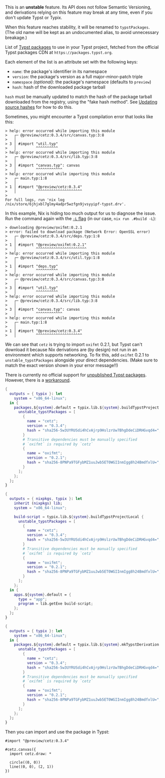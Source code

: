 <!-- markdownlint-disable first-line-h1 -->

<!-- ANCHOR: body -->

<div class="warning">

This is an **unstable** feature. Its API does not follow Semantic Versioning, and
derivations relying on this feature may break at any time, even if you don't
update Typst or Typix.

When this feature reaches stability, it will be renamed to `typstPackages`.
(The old name will be kept as an undocumented alias, to avoid unnecessary
breakage.)

</div>

List of [Typst packages] to use in your Typst project, fetched from the
official Typst packages CDN at `https://packages.typst.org`.

Each element of the list is an attribute set with the following keys:

- `name`: the package's identifier in its namespace
- `version`: the package's version as a full major-minor-patch triple
- `namespace` _(optional)_: the package's namespace (defaults to `preview`)
- `hash`: hash of the downloaded package tarball

`hash` must be manually updated to match the hash of the package tarball downloaded
from the registry, using the "fake hash method". See [Updating source hashes][fetchers-hash]
for how to do this.

Sometimes, you might encounter a Typst compilation error that looks like this:

```text
> help: error occurred while importing this module
>   ┌─ @preview/cetz:0.3.4/src/canvas.typ:3:8
>   │
> 3 │ #import "util.typ"
>   │         ^^^^^^^^^^
> help: error occurred while importing this module
>   ┌─ @preview/cetz:0.3.4/src/lib.typ:3:8
>   │
> 3 │ #import "canvas.typ": canvas
>   │         ^^^^^^^^^^^^
> help: error occurred while importing this module
>   ┌─ main.typ:1:8
>   │
> 1 │ #import "@preview/cetz:0.3.4"
>   │         ^^^^^^^^^^^^^^^^^^^^^
>
For full logs, run 'nix log /nix/store/6jhjxbl7glmy4adpr5wzfgn9jvsyyipf-typst.drv'.
```

In this example, Nix is hiding too much output for us to diagnose the issue.
Run the command again with the [`-L` flag] (in our case, `nix run .#build -L`):

[`-L` flag]: https://nix.dev/manual/nix/2.18/command-ref/new-cli/nix3-run#opt-print-build-logs

```text
> downloading @preview/oxifmt:0.2.1
> error: failed to download package (Network Error: OpenSSL error)
>   ┌─ @preview/cetz:0.3.4/src/deps.typ:1:8
>   │
> 1 │ #import "@preview/oxifmt:0.2.1"
>   │         ^^^^^^^^^^^^^^^^^^^^^^^
> help: error occurred while importing this module
>   ┌─ @preview/cetz:0.3.4/src/util.typ:1:8
>   │
> 1 │ #import "deps.typ"
>   │         ^^^^^^^^^^
> help: error occurred while importing this module
>   ┌─ @preview/cetz:0.3.4/src/canvas.typ:3:8
>   │
> 3 │ #import "util.typ"
>   │         ^^^^^^^^^^
> help: error occurred while importing this module
>   ┌─ @preview/cetz:0.3.4/src/lib.typ:3:8
>   │
> 3 │ #import "canvas.typ": canvas
>   │         ^^^^^^^^^^^^
> help: error occurred while importing this module
>   ┌─ main.typ:1:8
>   │
> 1 │ #import "@preview/cetz:0.3.4"
>   │         ^^^^^^^^^^^^^^^^^^^^^
```

We can see that `cetz` is trying to import `oxifmt` 0.2.1, but Typst can't
download it because Nix derivations are (by design) not run in an environment
which supports networking. To fix this, add `oxifmt` 0.2.1 to
`unstable_typstPackages` alongside your direct dependencies.
(Make sure to match the exact version shown in your error message!!)

There is currently no official support for [unpublished Typst packages].
However, there is a [workaround].

[Typst packages]: https://github.com/typst/packages
[fetchers-hash]: https://nixos.org/manual/nixpkgs/stable/#sec-pkgs-fetchers-updating-source-hashes
[unpublished Typst packages]: https://github.com/typst/packages#local-packages
[workaround]: ../../recipes/using-typst-packages.md#unpublished-typst-packages

<!-- ANCHOR_END: body -->

<!-- ANCHOR: example_buildtypstproject -->

```nix
{
  outputs = { typix }: let
    system = "x86_64-linux";
  in {
    packages.${system}.default = typix.lib.${system}.buildTypstProject {
      unstable_typstPackages = [
        {
          name = "cetz";
          version = "0.3.4";
          hash = "sha256-5w3UYRUSdi4hCvAjrp9HslzrUw7BhgDdeCiDRHGvqd4=";
        }
        # Transitive dependencies must be manually specified
        # `oxifmt` is required by `cetz`
        {
          name = "oxifmt";
          version = "0.2.1";
          hash = "sha256-8PNPa9TGFybMZ1uuJwb5ET0WGIInmIgg8h24BmdfxlU=";
        }
      ];
    };
  };
}
```

<!-- ANCHOR_END: example_buildtypstproject -->

<!-- ANCHOR: example_buildtypstprojectlocal -->

```nix
{
  outputs = { nixpkgs, typix }: let
    inherit (nixpkgs) lib;
    system = "x86_64-linux";

    build-script = typix.lib.${system}.buildTypstProjectLocal {
      unstable_typstPackages = [
        {
          name = "cetz";
          version = "0.3.4";
          hash = "sha256-5w3UYRUSdi4hCvAjrp9HslzrUw7BhgDdeCiDRHGvqd4=";
        }
        # Transitive dependencies must be manually specified
        # `oxifmt` is required by `cetz`
        {
          name = "oxifmt";
          version = "0.2.1";
          hash = "sha256-8PNPa9TGFybMZ1uuJwb5ET0WGIInmIgg8h24BmdfxlU=";
        }
      ];
    };
  in {
    apps.${system}.default = {
      type = "app";
      program = lib.getExe build-script;
    };
  };
}
```

<!-- ANCHOR_END: example_buildtypstprojectlocal -->

<!-- ANCHOR: example_mktypstderivation -->

```nix
{
  outputs = { typix }: let
    system = "x86_64-linux";
  in {
    packages.${system}.default = typix.lib.${system}.mkTypstDerivation {
      unstable_typstPackages = [
        {
          name = "cetz";
          version = "0.3.4";
          hash = "sha256-5w3UYRUSdi4hCvAjrp9HslzrUw7BhgDdeCiDRHGvqd4=";
        }
        # Transitive dependencies must be manually specified
        # `oxifmt` is required by `cetz`
        {
          name = "oxifmt";
          version = "0.2.1";
          hash = "sha256-8PNPa9TGFybMZ1uuJwb5ET0WGIInmIgg8h24BmdfxlU=";
        }
      ];
    };
  };
}
```

<!-- ANCHOR_END: example_mktypstderivation -->

<!-- ANCHOR: example_typst -->

Then you can import and use the package in Typst:

```typst
#import "@preview/cetz:0.3.4"

#cetz.canvas({
  import cetz.draw: *

  circle((0, 0))
  line((0, 0), (2, 1))
})
```

<!-- ANCHOR_END: example_typst -->
